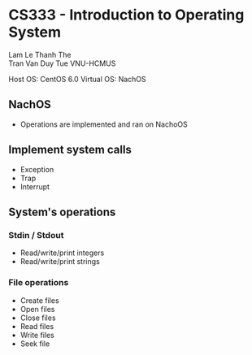 # CS333 - Introduction to Operating System
Lam Le Thanh The   
Tran Van Duy Tue
VNU-HCMUS

Host OS: CentOS 6.0
Virtual OS: NachOS


## NachOS
* Operations are implemented and ran on NachoOS
## Implement system calls
* Exception
* Trap
* Interrupt
## System's operations
### Stdin / Stdout
* Read/write/print integers
* Read/write/print strings

### File operations
* Create files
* Open files
* Close files
* Read files
* Write files
* Seek file
